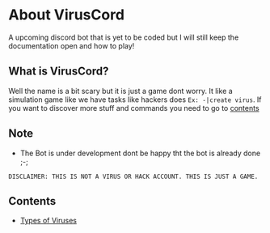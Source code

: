 # About VirusCord
A upcoming discord bot that is yet to be coded but I will still keep the documentation open and how to play!

## What is VirusCord?
Well the name is a bit scary but it is just a game dont worry. It like a simulation game like we have tasks like hackers does `Ex: -|create virus`. If you want to discover more stuff and commands you need to go to [contents](CONTENTS.md)

## Note
* The Bot is under development dont be happy tht the bot is already done ;-;

```DISCLAIMER: THIS IS NOT A VIRUS OR HACK ACCOUNT. THIS IS JUST A GAME.```

## Contents
* [Types of Viruses](content/TOV.md)

